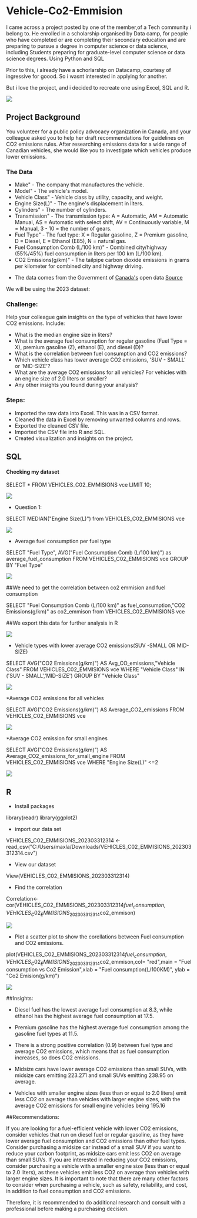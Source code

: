 # Vehicle-Co2-Emmision



I came across a project posted by one of the member,of a Tech community i belong to.
He enrolled in a scholarship organised by Data camp, for people who have completed or are completing their secondary education and are preparing to pursue a degree in computer science or data science, including Students preparing for graduate-level computer science or data science degrees. Using Python and SQL

Prior to this, i already have a schorlarship on Datacamp, courtesy of ingressive for goood. So i wasnt interested in applying for another.

But i love the project, and i decided to recreate one using Excel, SQL and R.


![](Emissions_picture.png)

## Project Background

You volunteer for a public policy advocacy organization in Canada, and your colleague asked you to help her draft recommendations for guidelines on CO2 emissions rules.
After researching emissions data for a wide range of Canadian vehicles, she would like you to investigate which vehicles produce lower emissions.

### The Data

* Make" - The company that manufactures the vehicle.
* Model" - The vehicle's model.
* Vehicle Class" - Vehicle class by utility, capacity, and weight.
* Engine Size(L)" - The engine's displacement in liters.
* Cylinders" - The number of cylinders.
* Transmission" - The transmission type: A = Automatic, AM = Automatic Manual, AS = Automatic with select shift, AV = Continuously variable, M = Manual, 3 - 10 = the number of gears.
* Fuel Type" - The fuel type: X = Regular gasoline, Z = Premium gasoline, D = Diesel, E = Ethanol (E85), N = natural gas.
* Fuel Consumption Comb (L/100 km)" - Combined city/highway (55%/45%) fuel consumption in liters per 100 km (L/100 km).
* CO2 Emissions(g/km)" - The tailpipe carbon dioxide emissions in grams per kilometer for combined city and highway driving.

+ The data comes from the Government of [Canada's](https://open.canada.ca/en) open data [Source](https://app.datacamp.com/workspace/w/30c9e0f9-a189-4ebe-bea1-afa18b857eb6#you-have-access-to-seven-years-of-co2-emissions-data-for-canadian-vehicles-source)

We will be using the 2023 dataset:

### Challenge:

Help your colleague gain insights on the type of vehicles that have lower CO2 emissions. Include:

* What is the median engine size in liters?
* What is the average fuel consumption for regular gasoline (Fuel Type = X), premium gasoline (Z), ethanol (E), and diesel (D)?
* What is the correlation between fuel consumption and CO2 emissions?
* Which vehicle class has lower average CO2 emissions, 'SUV - SMALL' or 'MID-SIZE'?
* What are the average CO2 emissions for all vehicles? For vehicles with an engine size of 2.0 liters or smaller?
* Any other insights you found during your analysis?


### Steps:

* Imported the raw data into Excel. This was in a CSV format.
* Cleaned the data in Excel by removing unwanted columns and rows.
* Exported the cleaned CSV file.
* Imported the CSV file into R and SQL.
* Created visualization and insights on the project.


## SQL

#### Checking my dataset

SELECT *
FROM VEHICLES_C02_EMMISIONS vce 
LIMIT 10;

![](FIRST_TEN_ROWS_WITH_SQL.png)

* Question 1:

SELECT MEDIAN("Engine Size(L)")
from VEHICLES_C02_EMMISIONS vce 

![](Engine_Median_Size_SQL.png)


* Average fuel consumption per fuel type

SELECT "Fuel Type", AVG("Fuel Consumption Comb (L/100 km)") as average_fuel_consumption
FROM VEHICLES_C02_EMMISIONS vce 
GROUP BY "Fuel Type" 

![](AVG_Fuel_Consumption_Per_Fuel_Type_SQL.png)


##We need to get the correlation between co2 emmision and fuel consumption


SELECT "Fuel Consumption Comb (L/100 km)" as fuel_consumption,"CO2 Emissions(g/km)" as co2_emmison
from VEHICLES_C02_EMMISIONS vce

##We export this data for further analysis in R

![](first_ten_rows_Of_data_exported_to_calculate_correlation.png)



* Vehicle types with lower average CO2 emissions(SUV -SMALL OR MID-SIZE)

SELECT AVG("CO2 Emissions(g/km)") AS Avg_CO_emissions,"Vehicle Class" 
FROM VEHICLES_C02_EMMISIONS vce 
WHERE "Vehicle Class" IN  ('SUV - SMALL','MID-SIZE')
GROUP BY "Vehicle Class" 

![](Suv_small_vs_Mid_size.png)


*Average CO2 emissions for all vehicles

SELECT AVG("CO2 Emissions(g/km)") AS Average_CO2_emissions
FROM VEHICLES_C02_EMMISIONS vce

![](Average_CO2_Emmisions.png)

*Average CO2 emission for small engines

SELECT AVG("CO2 Emissions(g/km)") AS Average_CO2_emissions_for_small_engine
FROM VEHICLES_C02_EMMISIONS vce 
WHERE "Engine Size(L)" <=2

![](Average_Co2_Emmisions_for_smaller_engines.png)



## R

* Install packages

library(readr)
library(ggplot2)

* import our data set

VEHICLES_C02_EMMISIONS_202303312314 <- read_csv("C:/Users/maxla/Downloads/VEHICLES_C02_EMMISIONS_202303312314.csv")

* View our dataset

View(VEHICLES_C02_EMMISIONS_202303312314)

* Find the correlation


Correlation<-cor(VEHICLES_C02_EMMISIONS_202303312314$fuel_consumption,VEHICLES_C02_EMMISIONS_202303312314$co2_emmison)

![](Correlation.png)


* Plot a scatter plot to show the corellations between Fuel consumption and CO2 emissions.

plot(VEHICLES_C02_EMMISIONS_202303312314$fuel_consumption,VEHICLES_C02_EMMISIONS_202303312314$co2_emmison,col= "red",main = "Fuel consumption vs Co2 Emission",xlab = "Fuel consumption(L/100KM)", ylab = "Co2 Emision(g/km)")

![](Fuel_consumption_VS_Co2_Emissions_R.png)




##Insights:

* Diesel fuel has the lowest average fuel consumption at 8.3, while ethanol has the highest average fuel consumption at 17.5.

* Premium gasoline has the highest average fuel consumption among the gasoline fuel types at 11.5.
 
* There is a strong positive correlation (0.9) between fuel type and average CO2 emissions, which means that as fuel consumption increases, so does CO2 emissions.

* Midsize cars have lower average CO2 emissions than small SUVs, with midsize cars emitting 223.271 and small SUVs emitting 238.95 on average.

* Vehicles with smaller engine sizes (less than or equal to 2.0 liters) emit less CO2 on average than vehicles with larger engine sizes, with the average CO2 emissions for small engine vehicles being 195.16


##Recommendations:

If you are looking for a fuel-efficient vehicle with lower CO2 emissions, consider vehicles that run on diesel fuel or regular gasoline, as they have lower average fuel consumption and CO2 emissions than other fuel types.
Consider purchasing a midsize car instead of a small SUV if you want to reduce your carbon footprint, as midsize cars emit less CO2 on average than small SUVs.
If you are interested in reducing your CO2 emissions, consider purchasing a vehicle with a smaller engine size (less than or equal to 2.0 liters), as these vehicles emit less CO2 on average than vehicles with larger engine sizes.
It is important to note that there are many other factors to consider when purchasing a vehicle, such as safety, reliability, and cost, in addition to fuel consumption and CO2 emissions. 

Therefore, it is recommended to do additional research and consult with a professional before making a purchasing decision.


